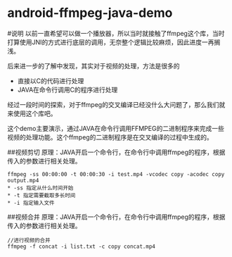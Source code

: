 # android-ffmpeg-java-demo
#说明
以前一直希望可以做一个播放器，所以当时就接触了ffmpeg这个库，当时打算使用JNI的方式进行底层的调用，无奈整个逻辑比较麻烦，因此进度一再搁浅。

后来进一步的了解中发现，其实对于视频的处理，方法是很多的

* 直接以C的代码进行处理
* JAVA在命令行调用C的程序进行处理

经过一段时间的探索，对于ffmpeg的交叉编译已经没什么大问题了，那么我们就来使用这个库吧。

这个demo主要演示，通过JAVA在命令行调用FFMPEG的二进制程序来完成一些视频的处理功能。这个ffmpeg的二进制程序是在交叉编译的过程中生成的。

##视频剪切
原理：JAVA开启一个命令行，在命令行中调用ffmpeg的程序，根据传入的参数进行相关处理。

```
ffmpeg -ss 00:00:00 -t 00:00:30 -i test.mp4 -vcodec copy -acodec copy output.mp4
* -ss 指定从什么时间开始
* -t 指定需要截取多长时间
* -i 指定输入文件
```
##视频合并
原理：JAVA开启一个命令行，在命令行中调用ffmpeg的程序，根据传入的参数进行相关处理。

```
//进行视频的合并
ffmpeg -f concat -i list.txt -c copy concat.mp4
```
